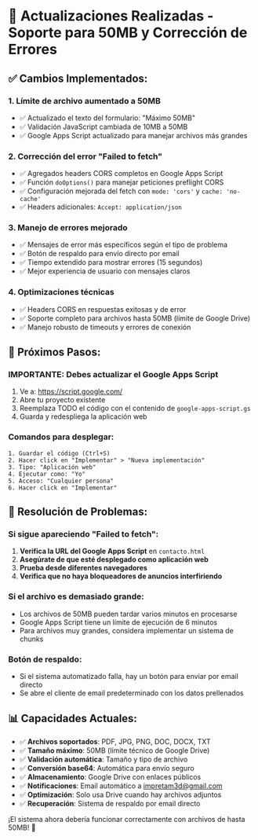 # 🚀 Actualizaciones Realizadas - Soporte para 50MB y Corrección de Errores

## ✅ Cambios Implementados:

### 1. **Límite de archivo aumentado a 50MB**
- ✅ Actualizado el texto del formulario: "Máximo 50MB"
- ✅ Validación JavaScript cambiada de 10MB a 50MB
- ✅ Google Apps Script actualizado para manejar archivos más grandes

### 2. **Corrección del error "Failed to fetch"**
- ✅ Agregados headers CORS completos en Google Apps Script
- ✅ Función `doOptions()` para manejar peticiones preflight CORS
- ✅ Configuración mejorada del fetch con `mode: 'cors'` y `cache: 'no-cache'`
- ✅ Headers adicionales: `Accept: application/json`

### 3. **Manejo de errores mejorado**
- ✅ Mensajes de error más específicos según el tipo de problema
- ✅ Botón de respaldo para envío directo por email
- ✅ Tiempo extendido para mostrar errores (15 segundos)
- ✅ Mejor experiencia de usuario con mensajes claros

### 4. **Optimizaciones técnicas**
- ✅ Headers CORS en respuestas exitosas y de error
- ✅ Soporte completo para archivos hasta 50MB (límite de Google Drive)
- ✅ Manejo robusto de timeouts y errores de conexión

## 🔧 Próximos Pasos:

### **IMPORTANTE**: Debes actualizar el Google Apps Script
1. Ve a: https://script.google.com/
2. Abre tu proyecto existente
3. Reemplaza TODO el código con el contenido de `google-apps-script.gs`
4. Guarda y redespliega la aplicación web

### Comandos para desplegar:
```
1. Guardar el código (Ctrl+S)
2. Hacer click en "Implementar" > "Nueva implementación"
3. Tipo: "Aplicación web"
4. Ejecutar como: "Yo"
5. Acceso: "Cualquier persona"
6. Hacer click en "Implementar"
```

## 🎯 Resolución de Problemas:

### Si sigue apareciendo "Failed to fetch":
1. **Verifica la URL del Google Apps Script** en `contacto.html`
2. **Asegúrate de que esté desplegado como aplicación web**
3. **Prueba desde diferentes navegadores**
4. **Verifica que no haya bloqueadores de anuncios interfiriendo**

### Si el archivo es demasiado grande:
- Los archivos de 50MB pueden tardar varios minutos en procesarse
- Google Apps Script tiene un límite de ejecución de 6 minutos
- Para archivos muy grandes, considera implementar un sistema de chunks

### Botón de respaldo:
- Si el sistema automatizado falla, hay un botón para enviar por email directo
- Se abre el cliente de email predeterminado con los datos prellenados

## 📊 Capacidades Actuales:

- ✅ **Archivos soportados**: PDF, JPG, PNG, DOC, DOCX, TXT
- ✅ **Tamaño máximo**: 50MB (límite técnico de Google Drive)
- ✅ **Validación automática**: Tamaño y tipo de archivo
- ✅ **Conversión base64**: Automática para envío seguro
- ✅ **Almacenamiento**: Google Drive con enlaces públicos
- ✅ **Notificaciones**: Email automático a impretam3d@gmail.com
- ✅ **Optimización**: Solo usa Drive cuando hay archivos adjuntos
- ✅ **Recuperación**: Sistema de respaldo por email directo

¡El sistema ahora debería funcionar correctamente con archivos de hasta 50MB! 🎉
